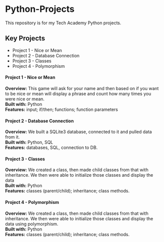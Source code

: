 # Python-Projects
This repository is for my Tech Academy Python projects.

## Key Projects
- Project 1 - Nice or Mean
- Project 2 - Database Connection
- Project 3 - Classes
- Project 4 - Polymorphism

#### Project 1 - Nice or Mean
**Overview:** This game will ask for your name and then based on if you want to be nice or mean will display a phrase and count how many times you were nice or mean.<br>
**Built with:** Python<br>
**Features:** input; if/then; functions; function parameters
#### Project 2 - Database Connection
**Overview:** We built a SQLite3 database, connected to it and pulled data from it.<br>
**Built with:** Python, SQL<br>
**Features:** databases, SQL, connection to DB.
#### Project 3 - Classes
**Overview:** We created a class, then made child classes from that with inheritance. We then were able to initialize those classes and display the data<br>
**Built with:** Python<br>
**Features:** classes (parent/child); inheritance; class methods.
#### Project 4 - Polymorphism
**Overview:** We created a class, then made child classes from that with inheritance. We then were able to initialize those classes and display the data using polymorphism.<br>
**Built with:** Python<br>
**Features:** classes (parent/child); inheritance; class methods.
